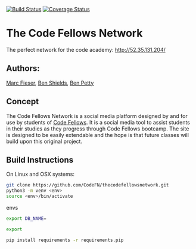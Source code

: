 [![Build Status](https://travis-ci.org/CodeFN/thecodefellowsnetwork.svg?branch=master)](https://travis-ci.org/CodeFN/thecodefellowsnetwork) [![Coverage Status](https://coveralls.io/repos/github/CodeFN/thecodefellowsnetwork/badge.svg?branch=master)](https://coveralls.io/github/CodeFN/thecodefellowsnetwork?branch=master)
# The Code Fellows Network
The perfect network for the code academy: http://52.35.131.204/

## Authors: 
[Marc Fieser](https://github.com/midfies), [Ben Shields](https://github.com/iamrobinhood12345), [Ben Petty](https://github.com/benpetty)

## Concept

The Code Fellows Network is a social media platform designed by and for use by students of [Code Fellows](https://www.codefellows.org/). It is a social media tool to assist students in their studies as they progress through Code Fellows bootcamp. The site is designed to be easily extendable and the hope is that future classes will build upon this original project.

## Build Instructions

On Linux and OSX systems:

```bash
git clone https://github.com/CodeFN/thecodefellowsnetwork.git
python3 -m venv <env>
source <env>/bin/activate
```

envs

```bash
export DB_NAME=

export 

pip install requirements -r requirements.pip
```



